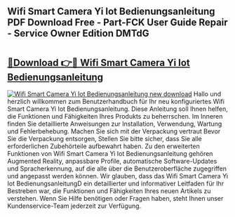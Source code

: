 ## Wifi Smart Camera Yi Iot Bedienungsanleitung PDF Download Free - Part-FCK User Guide Repair - Service Owner Edition DMTdG

# <h2><a href="http://df10evh.blite.top/?on=Wifi+Smart+Camera+Yi+Iot+Bedienungsanleitung">🔗Download 👉🔴 Wifi Smart Camera Yi Iot Bedienungsanleitung</a></h2>

[![Wifi Smart Camera Yi Iot Bedienungsanleitung new download](https://i.imgur.com/lujVjoI.png)](http://df10evh.blite.top/?on=Wifi+Smart+Camera+Yi+Iot+Bedienungsanleitung)
Hallo und herzlich willkommen zum Benutzerhandbuch für Ihr neu konfiguriertes Wifi Smart Camera Yi Iot Bedienungsanleitung. Diese Anleitung soll Ihnen helfen, die Funktionen und Fähigkeiten Ihres Produkts zu beherrschen. Im Inneren finden Sie detaillierte Anweisungen zur Installation, Verwendung, Wartung und Fehlerbehebung. Machen Sie sich mit der Verpackung vertraut Bevor Sie die Verpackung entsorgen, Stellen Sie bitte sicher, dass Sie alle erforderlichen Zubehörteile aufbewahrt haben. Zu den erweiterten Funktionen von Wifi Smart Camera Yi Iot Bedienungsanleitung gehören Augmented Reality, anpassbare Profile, automatische Software-Updates und Spracherkennung, auf die alle über die Benutzeroberfläche zugegriffen und angepasst werden können. Wir glauben, dass das Wifi Smart Camera Yi Iot BedienungsanleitungD ein detaillierter und informativer Leitfaden für Ihr Bestreben war, die Funktionen und Fähigkeiten Ihres neuen Artikels zu verstehen. Wenn Sie Hilfe benötigen oder Fragen haben, steht Ihnen unser Kundenservice-Team jederzeit zur Verfügung.
